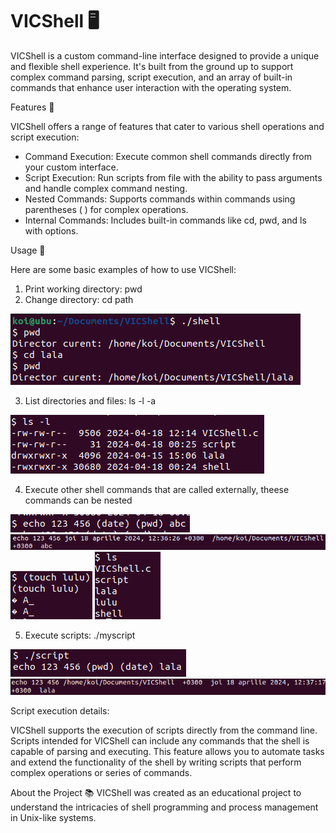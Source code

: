 # VICShell 🖥️

VICShell is a custom command-line interface designed to provide a unique and flexible shell experience. It's built from the ground up to support complex command parsing, script execution, and an array of built-in commands that enhance user interaction with the operating system.

Features 🌟

VICShell offers a range of features that cater to various shell operations and script execution:

* Command Execution: Execute common shell commands directly from your custom interface.
* Script Execution: Run scripts from file with the ability to pass arguments and handle complex command nesting.
* Nested Commands: Supports commands within commands using parentheses ( ) for complex operations.
* Internal Commands: Includes built-in commands like cd, pwd, and ls with options.

Usage 📖

Here are some basic examples of how to use VICShell:
1. Print working directory: pwd
2. Change directory: cd path

![pwd](images/pwd-cd.png)

3. List directories and files: ls -l -a

![ls](images/ls.png)
   
4. Execute other shell commands that are called externally, theese commands can be nested

![shellcomm1](images/echo.png)
![shellcomm1](images/echo-out.png)
![shellcomm2](images/p1.png)
![shellcomm2](images/p1-out.png)

   
5. Execute scripts: ./myscript

![script](images/script.png)
![script](images/script-out.png)

Script execution details:

VICShell supports the execution of scripts directly from the command line. Scripts intended for VICShell can include any commands that the shell is capable of parsing and executing. This feature allows you to automate tasks and extend the functionality of the shell by writing scripts that perform complex operations or series of commands.


About the Project 📚
VICShell was created as an educational project to understand the intricacies of shell programming and process management in Unix-like systems.

